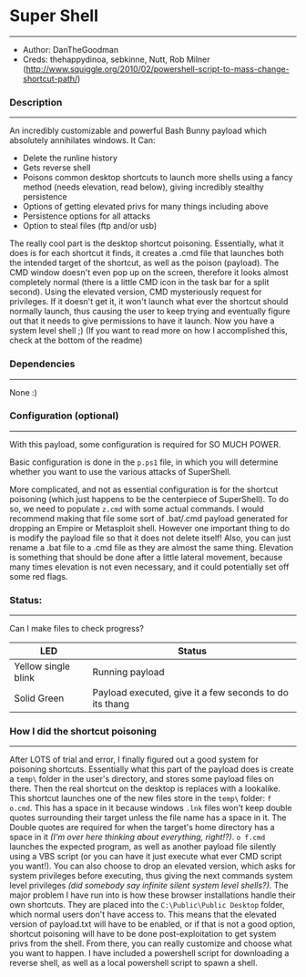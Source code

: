 # Super Shell
---
- Author: DanTheGoodman
- Creds: thehappydinoa, sebkinne, Nutt, Rob Milner (http://www.squiggle.org/2010/02/powershell-script-to-mass-change-shortcut-path/)

### Description
---
An incredibly customizable and powerful Bash Bunny payload which absolutely annihilates windows.
It Can:
- Delete the runline history
- Gets reverse shell
- Poisons common desktop shortcuts to launch more shells using a fancy method (needs elevation, read below), giving incredibly stealthy persistence
- Options of getting elevated privs for many things including above
- Persistence options for all attacks
- Option to steal files (ftp and/or usb)

The really cool part is the desktop shortcut poisoning. Essentially, what it does is for each shortcut it finds, it creates a .cmd file that launches both the intended target of the shortcut, as well as the poison (payload). The CMD window doesn't even pop up on the screen, therefore it looks almost completely normal (there is a little CMD icon in the task bar for a split second). Using the elevated version, CMD mysteriously request for privileges. If it doesn't get it, it won't launch what ever the shortcut should normally launch, thus causing the user to keep trying and eventually figure out that it needs to give permissions to have it launch. Now you have a system level shell ;) (If you want to read more on how I accomplished this, check at the bottom of the readme)


### Dependencies
---
None :)



### Configuration (optional)
---
With this payload, some configuration is required for SO MUCH POWER.

Basic configuration is done in the `p.ps1` file, in which you will determine whether you want to use the various attacks of SuperShell.

More complicated, and not as essential configuration is for the shortcut poisoning (which just happens to be the centerpiece of SuperShell). To do so, we need to populate `z.cmd` with some actual commands. I would recommend making that file some sort of .bat/.cmd payload generated for dropping an Empire or Metasploit shell. However one important thing to do is modify the payload file so that it does not delete itself! Also, you can just rename a .bat file to a .cmd file as they are almost the same thing. Elevation is something that should be done after a little lateral movement, because many times elevation is not even necessary, and it could potentially set off some red flags.


### Status:
---
Can I make files to check progress?

|LED|Status|
|---|---|
|Yellow single blink|Running payload|
|Solid Green|Payload executed, give it a few seconds to do its thang|

### How I did the shortcut poisoning
---
After LOTS of trial and error, I finally figured out a good system for poisoning shortcuts. Essentially what this part of the payload does is create a `temp\` folder in the user's directory, and stores some payload files on there. Then the real shortcut on the desktop is replaces with a lookalike. This shortcut launches one of the new files store in the `temp\` folder: `f o.cmd`. This has a space in it because windows `.lnk` files won't keep double quotes surrounding their target unless the file name has a space in it. The Double quotes are required for when the target's home directory has a space in it _(I'm over here thinking about everything, right!?)_. `o f.cmd` launches the expected program, as well as another payload file silently using a VBS script (or you can have it just execute what ever CMD script you want!). You can also choose to drop an elevated version, which asks for system privileges before executing, thus giving the next commands system level privileges _(did somebody say infinite silent system level shells?)_. The major problem I have run into is how these browser installations handle their own shortcuts. They are placed into the `C:\Public\Public Desktop` folder, which normal users don't have access to. This means that the elevated version of payload.txt will have to be enabled, or if that is not a good option, shortcut poisoning will have to be done post-exploitation to get system privs from the shell. From there, you can really customize and choose what you want to happen. I have included a powershell script for downloading a reverse shell, as well as a local powershell script to spawn a shell.
